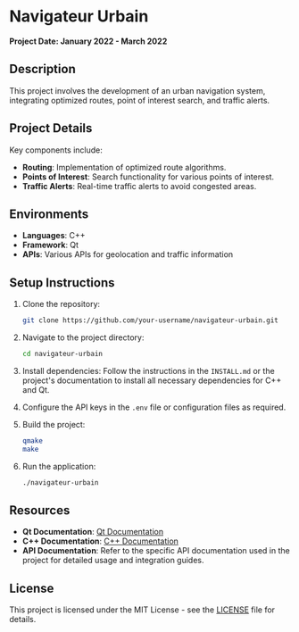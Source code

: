 # Navigateur Urbain

**Project Date: January 2022 - March 2022**

## Description

This project involves the development of an urban navigation system, integrating optimized routes, point of interest search, and traffic alerts.

## Project Details

Key components include:

- **Routing**: Implementation of optimized route algorithms.
- **Points of Interest**: Search functionality for various points of interest.
- **Traffic Alerts**: Real-time traffic alerts to avoid congested areas.

## Environments

- **Languages**: C++
- **Framework**: Qt
- **APIs**: Various APIs for geolocation and traffic information

## Setup Instructions

1. Clone the repository:
   ```bash
   git clone https://github.com/your-username/navigateur-urbain.git
   ```

2. Navigate to the project directory:
   ```bash
   cd navigateur-urbain
   ```

3. Install dependencies:
   Follow the instructions in the `INSTALL.md` or the project's documentation to install all necessary dependencies for C++ and Qt.

4. Configure the API keys in the `.env` file or configuration files as required.

5. Build the project:
   ```bash
   qmake
   make
   ```

6. Run the application:
   ```bash
   ./navigateur-urbain
   ```

## Resources

- **Qt Documentation**: [Qt Documentation](https://doc.qt.io/)
- **C++ Documentation**: [C++ Documentation](https://en.cppreference.com/w/)
- **API Documentation**: Refer to the specific API documentation used in the project for detailed usage and integration guides.

## License

This project is licensed under the MIT License - see the [LICENSE](LICENSE) file for details.
```
